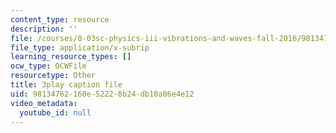 ```yaml
---
content_type: resource
description: ''
file: /courses/8-03sc-physics-iii-vibrations-and-waves-fall-2016/98134762160e52228b24db10a86e4e12_7Knpp3AIteQ.vtt
file_type: application/x-subrip
learning_resource_types: []
ocw_type: OCWFile
resourcetype: Other
title: 3play caption file
uid: 98134762-160e-5222-8b24-db10a86e4e12
video_metadata:
  youtube_id: null
---
```


